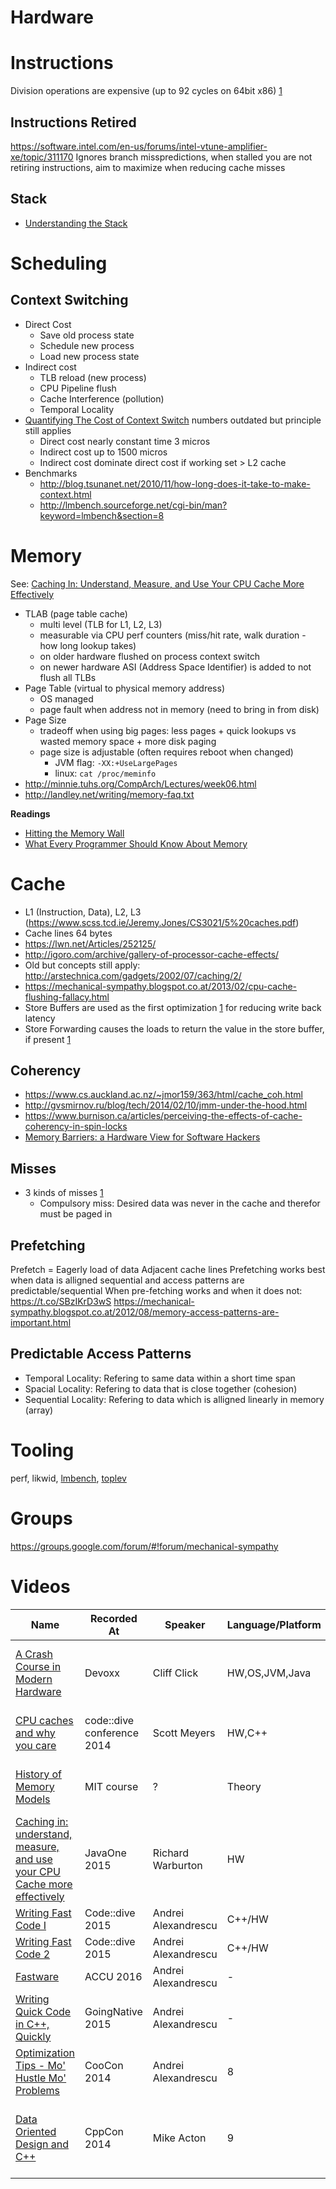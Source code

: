 Hardware
========

# Instructions

Division operations are expensive (up to 92 cycles on 64bit x86) [1](https://youtu.be/1DuMvpwWHH4?t=1334)

## Instructions Retired

https://software.intel.com/en-us/forums/intel-vtune-amplifier-xe/topic/311170
Ignores branch misspredictions, when stalled you are not retiring instructions, aim to maximize when reducing cache misses

## Stack

 * [Understanding the Stack](https://www.cs.umd.edu/class/sum2003/cmsc311/Notes/Mips/stack.html)

# Scheduling

## Context Switching

 * Direct Cost
   + Save old process state
   + Schedule new process
   + Load new process state
 * Indirect cost
   + TLB reload (new process)
   + CPU Pipeline flush
   + Cache Interference (pollution)
   + Temporal Locality
 * [Quantifying The Cost of Context Switch](http://www.cs.rochester.edu/u/cli/research/switch.pdf) numbers outdated but principle still applies
   + Direct cost nearly constant time 3 micros
   + Indirect cost up to 1500 micros
   + Indirect cost dominate direct cost if working set > L2 cache
 * Benchmarks
   + http://blog.tsunanet.net/2010/11/how-long-does-it-take-to-make-context.html
   + http://lmbench.sourceforge.net/cgi-bin/man?keyword=lmbench&section=8

# Memory

See: [Caching In: Understand, Measure, and Use Your CPU Cache More Effectively](https://www.youtube.com/watch?v=EAUlxpdj3fY&index=4&list=WL)

 * TLAB (page table cache)
   + multi level (TLB for L1, L2, L3)
   + measurable via CPU perf counters (miss/hit rate, walk duration - how long lookup takes)
   + on older hardware flushed on process context switch
   + on newer hardware ASI (Address Space Identifier) is added to not flush all TLBs
 * Page Table (virtual to physical memory address)
   + OS managed
   + page fault when address not in memory (need to bring in from disk)
 * Page Size
   + tradeoff when using big pages: less pages + quick lookups vs wasted memory space + more disk paging
   + page size is adjustable (often requires reboot when changed)
     + JVM flag: ```-XX:+UseLargePages```
     + linux: ```cat /proc/meminfo```
 * http://minnie.tuhs.org/CompArch/Lectures/week06.html
 * http://landley.net/writing/memory-faq.txt
 
**Readings**

   + [Hitting the Memory Wall](http://www.eecs.ucf.edu/~lboloni/Teaching/EEL5708_2006/slides/wulf94.pdf)
   + [What Every Programmer Should Know About Memory](http://david.jobet.free.fr/wiclear-blog/images/cpumemory.pdf)

# Cache

* L1 (Instruction, Data), L2, L3 (https://www.scss.tcd.ie/Jeremy.Jones/CS3021/5%20caches.pdf)
* Cache lines 64 bytes
* https://lwn.net/Articles/252125/
* http://igoro.com/archive/gallery-of-processor-cache-effects/
* Old but concepts still apply: http://arstechnica.com/gadgets/2002/07/caching/2/
* https://mechanical-sympathy.blogspot.co.at/2013/02/cpu-cache-flushing-fallacy.html
* Store Buffers are used as the first optimization [1](https://www.youtube.com/watch?v=OFgxAFdxYAQ) for reducing write back latency
* Store Forwarding causes the loads to return the value in the store buffer, if present [1](http://gvsmirnov.ru/blog/tech/2014/02/10/jmm-under-the-hood.html#store-buffers)

## Coherency

 * https://www.cs.auckland.ac.nz/~jmor159/363/html/cache_coh.html
 * http://gvsmirnov.ru/blog/tech/2014/02/10/jmm-under-the-hood.html
 * https://www.burnison.ca/articles/perceiving-the-effects-of-cache-coherency-in-spin-locks
 * [Memory Barriers: a Hardware View for Software Hackers](http://www.rdrop.com/users/paulmck/scalability/paper/whymb.2010.07.23a.pdf)

## Misses

 * 3 kinds of misses [1](http://arstechnica.com/gadgets/2002/07/caching/2/)
   + Compulsory miss: Desired data was never in the cache and therefor must be paged in

## Prefetching

Prefetch = Eagerly load of data
Adjacent cache lines
Prefetching works best when data is alligned sequential and access patterns are predictable/sequential
When pre-fetching works and when it does not: https://t.co/SBzIKrD3wS
https://mechanical-sympathy.blogspot.co.at/2012/08/memory-access-patterns-are-important.html

## Predictable Access Patterns

 * Temporal Locality: Refering to same data within a short time span
 * Spacial Locality: Refering to data that is close together (cohesion)
 * Sequential Locality: Refering to data which is alligned linearly in memory (array)

# Tooling

perf, likwid, [lmbench](http://lmbench.sourceforge.net/), [toplev](https://github.com/andikleen/pmu-tools/wiki/toplev-manual)

# Groups

https://groups.google.com/forum/#!forum/mechanical-sympathy

# Videos

Name | Recorded At | Speaker | Language/Platform | Rating | Description |
-----|-------------|---------|-------------------|--------|-------------|
[A Crash Course in Modern Hardware] | Devoxx | Cliff Click | HW,OS,JVM,Java | 8 | Really a crash course but still quite good |
[CPU caches and why you care] | code::dive conference 2014 | Scott Meyers | HW,C++ | 9 | Classic one about caches, must watch |
[History of Memory Models] | MIT course | ? | Theory | ? | Not complete watched yet |
[Caching in: understand, measure, and use your CPU Cache more effectively](https://youtu.be/EAUlxpdj3fY?list=WL) | JavaOne 2015 | Richard Warburton | HW | 9 | Easy intro |
[Writing Fast Code I] | Code::dive 2015 | Andrei Alexandrescu | C++/HW | 9 | Low level |
[Writing Fast Code 2] | Code::dive 2015 | Andrei Alexandrescu | C++/HW | 9 | Low level |
[Fastware] | ACCU 2016 | Andrei Alexandrescu | - | - |
[Writing Quick Code in C++, Quickly] | GoingNative 2015 | Andrei Alexandrescu | - | - |
[Optimization Tips - Mo' Hustle Mo' Problems] | CooCon 2014 |  Andrei Alexandrescu | 8 | Very low level |
[Data Oriented Design and C++] | CppCon 2014 | Mike Acton | 9 | Low level and interesting but very limited use |

[A Crash Course in Modern Hardware]: https://www.youtube.com/watch?v=OFgxAFdxYAQ
[CPU caches and why you care]: https://www.youtube.com/watch?v=WDIkqP4JbkE
[History of Memory Models]: https://www.youtube.com/watch?v=3e1ZF1L1VhY&t
[Writing Fast Code I]: https://www.youtube.com/watch?v=vrfYLlR8X8k
[Writing Fast Code 2]: https://youtu.be/9tvbz8CSI8M
[Fastware]: https://youtu.be/AxnotgLql0k
[Writing Quick Code in C++, Quickly]: https://youtu.be/ea5DiCg8HOY
[Optimization Tips - Mo' Hustle Mo' Problems]: https://youtu.be/Qq_WaiwzOtI
[Data Oriented Design and C++]: https://youtu.be/rX0ItVEVjHc